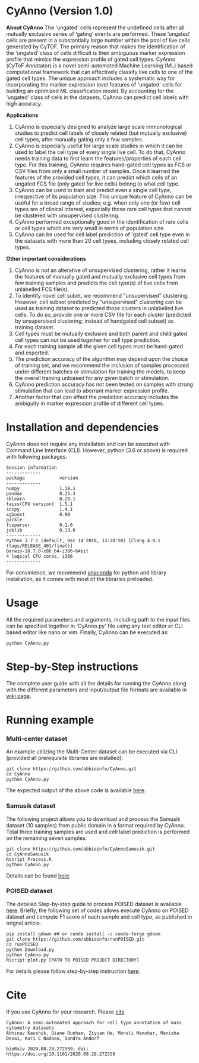 # CyAnno (Version 1.0)

**About CyAnno**
The 'ungated' cells represent the undefined cells after all mutually exclusive series of ‘gating’ events are performed. These ‘ungated’ cells are present in a substantially large number within the pool of live cells generated by CyTOF. The primary reason that makes the identification of the ‘ungated’ class of cells difficult is their ambiguous marker expression profile that mimics the expression profile of gated cell types.
CyAnno (*Cy*ToF *Anno*tator) is a novel semi-automated Machine Learning (ML) based computational framework that can effectively classify live cells to one of the gated cell types. The unique approach includes a systematic way for incorporating the marker expression level features of 'ungated' cells for building an optimized ML classification model. By accounting for the ‘ungated’ class of cells in the datasets, CyAnno can predict cell labels with high accuracy.

**Applications**
1. CyAnno is especially designed to analyze large scale immunological studies to predict cell labels of closely related (but mutually exclusive) cell types, after manually gating only a few samples.
2. CyAnno is especially useful for large scale studies in which it can be used to label the cell type of every single live cell. To do that, CyAnno needs training data to first learn the features/properties of each cell type. For this training, CyAnno requires hand-gated cell types as FCS or CSV files from only a small number of samples. Once it learned the features of the provided cell types, it can predict which cells of an ungated FCS file (only gated for live cells) belong to what cell type.
3. CyAnno can be used to train and predict even a single cell type, irrespective of its population size. This unique feature of CyAnno can be useful for a broad range of studies; e.g. when only one (or few) cell types are of clinical interest, especially those rare cell types that cannot be clustered with unsupervised clustering.
4. CyAnno performed exceptionally good in the identification of rare cells or cell types which are very small in terms of population size.
5. CyAnno can be used for cell label prediction of 'gated' cell type even in the datasets with more than 20 cell types, including closely related cell types. 

**Other important considerations**
1. CyAnno is _not_ an alterative of unsupervised clustering, rather it learns the features of manually gated and mutually exclusive cell types from few training samples and predicts the cell type(s) of live cells from unlabelled FCS file(s).
2. To identify novel cell subet, we recommend "unsupervised" clustering. However, cell subset predicted by "unsupervised" clustering can be used as training dataset to predicted those clusters in unlabelled live cells. To do so, provide one or more CSV file for each cluster (predicted by unsupervised clustering; instead of handgated cell subset) as training dataset.
3. Cell types must be mutually exclusive and both parent and child gated cell types can _not_ be used together for cell type prediction.
4. For each training sample all the given cell types must be hand-gated and exported. 
5. The prediction accuracy of the algorithm may depend upon the choice of training set, and we recommend the inclusion of samples processed under different batches or stimulation for training the models, to keep the overall training unbiased for any given batch or stimulation. 
6. CyAnno prediction accuracy has not been tested on samples with strong stimulation that can lead to aberrant marker expression profile.
7. Another factor that can affect the prediction accuracy includes the ambiguity in marker expression profile of different cell types.

# Installation and dependencies
CyAnno does not require any installation and can be executed with Command Line Interface (CLI). However, python (3.6 or above) is required with following packages:

```
Session information
-------------
package             version
-------------
numpy               1.18.1
pandas              0.25.3
sklearn             0.20.1
faiss(CPU version)  1.5.1
scipy               1.4.1
xgboost             0.90
pickle
fcsparser           0.2.0  
joblib              0.13.0
-------------
Python 3.7.1 (default, Dec 14 2018, 13:28:58) [Clang 4.0.1 (tags/RELEASE_401/final)]
Darwin-18.7.0-x86_64-i386-64bit
4 logical CPU cores, i386
-------------
```
For convinience, we recommend [anaconda](https://anaconda.org/anaconda/python) for python and library installation, as it comes with most of the libraries preloaded. 

# Usage 

All the required parameters and arguments, including path to the input files can be specified together in 'CyAnno.py' file using any text editor or CLI based editor like nano or vim. Finally, CyAnno can be executed as:

```
python CyAnno.py
```

# Step-by-Step instructions
The complete user guide with all the details for running the CyAnno along with the different parameters and input/output file formats are available in [wiki page](https://github.com/abbioinfo/CyAnno/wiki/CyAnno).


# Running example
### Multi-center dataset
An example utilizing the Multi-Center dataset can be executed via CLI (provided all prerequisite libraries are installed):
```
git clone https://github.com/abbioinfo/CyAnno.git
cd CyAnno
python CyAnno.py
```
The expected output of the above code is available [here](https://github.com/abbioinfo/ExpectedOutputs/tree/master/Multi_center_Expected_output).

### Samusik dataset
The following project allows you to download and process the Samusik dataset (10 samples) from public domain in a format required by CyAnno. Total three training samples are used and cell label prediction is performed on the remaining seven samples.

```
git clone https://github.com/abbioinfo/CyAnnoSamusik.git
cd CyAnnoSamusik
Rscript Process.R
python CyAnno.py
```
Details can be found [here](https://github.com/abbioinfo/CyAnnoSamusik)

### POISED dataset
The detailed Step-by-step guide to process POISED dataset is available [here](https://github.com/abbioinfo/runPOISED). Briefly, the following set of codes allows execute CyAnno on POISED dataset and compute F1 score of each sample and cell type, as published in orignal article.

```
pip install gdown ## or conda install -c conda-forge gdown
git clone https://github.com/abbioinfo/runPOISED.git
cd runPOISED
python Download.py
python CyAnno.py
Rscript plot.py [PATH TO POISED PROJECT DIRECTORY]

```

For details please follow step-by-step instruction [here](https://github.com/abbioinfo/runPOISED). 


# Cite
If you use CyAnno for your research. Please [cite](https://www.biorxiv.org/content/10.1101/2020.08.28.272559v1)

```
CyAnno: A semi-automated approach for cell type annotation of mass cytometry datasets
Abhinav Kaushik, Diane Dunham, Ziyuan He, Monali Manohar, Manisha Desai, Kari C Nadeau, Sandra Andorf

bioRxiv 2020.08.28.272559; doi: https://doi.org/10.1101/2020.08.28.272559 
```
